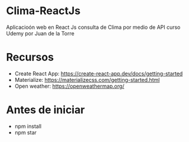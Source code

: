 # Clima-ReactJs
Aplicacioón web en React Js consulta de Clima por medio de API curso Udemy por Juan de la Torre 

# Recursos
- Create React App: https://create-react-app.dev/docs/getting-started
- Materialize: https://materializecss.com/getting-started.html
- Open weather: https://openweathermap.org/

# Antes de iniciar
-  npm install
- npm star

